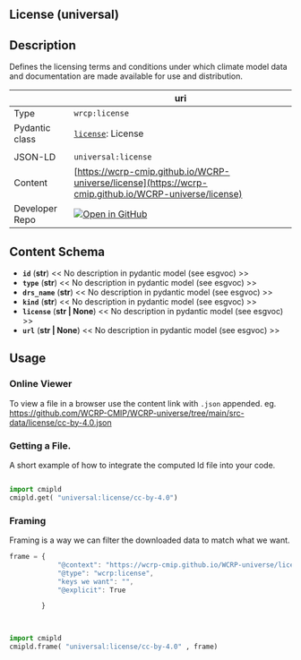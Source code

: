 

<section id="description">

# License  (universal)

## Description
Defines the licensing terms and conditions under which climate model data and documentation are made available for use and distribution.

</section>



<section id="info">

|  | uri |
| --- | --- |
| Type | `wrcp:license` |
| Pydantic class | [`license`](https://github.com/ESGF/esgf-vocab/blob/main/src/esgvoc/api/data_descriptors/license.py): License |
| | |
| JSON-LD | `universal:license` |
| Content | [https://wcrp-cmip.github.io/WCRP-universe/license](https://wcrp-cmip.github.io/WCRP-universe/license) |
| Developer Repo | [![Open in GitHub](https://img.shields.io/badge/Open-GitHub-blue?logo=github&style=flat-square)](https://github.com/WCRP-CMIP/WCRP-universe/tree/main/src-data/license) |


</section>
    
<section id="schema">

## Content Schema

- **`id`** (**str**) 
  << No description in pydantic model (see esgvoc) >>
- **`type`** (**str**) 
  << No description in pydantic model (see esgvoc) >>
- **`drs_name`** (**str**) 
  << No description in pydantic model (see esgvoc) >>
- **`kind`** (**str**) 
  << No description in pydantic model (see esgvoc) >>
- **`license`** (**str | None**) 
  << No description in pydantic model (see esgvoc) >>
- **`url`** (**str | None**) 
  << No description in pydantic model (see esgvoc) >>





</section>   

<section id="usage">

## Usage

### Online Viewer 
To view a file in a browser use the content link with `.json` appended. eg. https://github.com/WCRP-CMIP/WCRP-universe/tree/main/src-data/license/cc-by-4.0.json

### Getting a File. 

A short example of how to integrate the computed ld file into your code. 

```python

import cmipld
cmipld.get( "universal:license/cc-by-4.0")

```

### Framing
Framing is a way we can filter the downloaded data to match what we want. 
```js
frame = {
            "@context": "https://wcrp-cmip.github.io/WCRP-universe/license/_context_",
            "@type": "wcrp:license",
            "keys we want": "",
            "@explicit": True

        }
        
```

```python

import cmipld
cmipld.frame( "universal:license/cc-by-4.0" , frame)

```
</section>

    